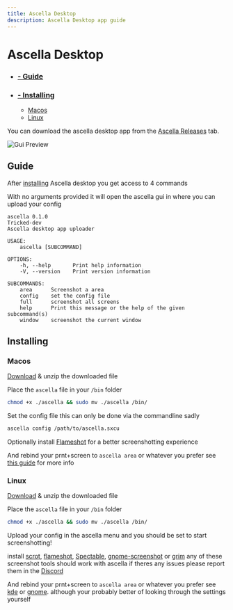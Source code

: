 ```yaml
---
title: Ascella Desktop
description: Ascella Desktop app guide
---
```


# Ascella Desktop


  - ### [- Guide](#guide)
  - ### [- Installing](#installing)
    - [Macos](#macos)
    - [Linux](#linux)

You can download the ascella desktop app from the [Ascella Releases](https://github.com/Tricked-dev/ascella/releases) tab.

![Gui Preview](/static/gui.png)

## Guide

After [installing](#Installing) Ascella desktop you get access to 4 commands

With no arguments provided it will open the ascella gui in where you can upload your config

```none
ascella 0.1.0
Tricked-dev
Ascella desktop app uploader
```
```none
USAGE:
    ascella [SUBCOMMAND]
```
```none
OPTIONS:
    -h, --help       Print help information
    -V, --version    Print version information
```
```none
SUBCOMMANDS:
    area      Screenshot a area
    config    set the config file
    full      screenshot all screens
    help      Print this message or the help of the given subcommand(s)
    window    screenshot the current window
```

## Installing

### Macos

[Download](https://github.com/Tricked-dev/ascella/releases) & unzip the downloaded file

Place the `ascella` file in your `/bin` folder

```sh
chmod +x ./ascella && sudo mv ./ascella /bin/
```

Set the config file this can only be done via the commandline sadly

```sh
ascella config /path/to/ascella.sxcu
```

Optionally install [Flameshot](https://flameshot.org/) for a better screenshotting experience

And rebind your prnt+screen to `ascella area` or whatever you prefer see [this guide](https://appleinsider.com/articles/18/03/14/how-to-create-keyboard-shortcuts-to-launch-apps-in-macos-using-automator) for more info

### Linux

[Download](https://github.com/Tricked-dev/ascella/releases) & unzip the downloaded file

Place the `ascella` file in your `/bin` folder

```sh
chmod +x ./ascella && sudo mv ./ascella /bin/
```

Upload your config in the ascella menu and you should be set to start screenshotting!

install [scrot](https://github.com/resurrecting-open-source-projects/scrot), [flameshot](https://flameshot.org/), [Spectable](https://www.spectacleapp.com/), [gnome-screenshot](https://apps.gnome.org/app/org.gnome.Screenshot/) or [grim](https://github.com/emersion/grim) any of these screenshot tools should work with ascella if theres any issues please report them in the [Discord](https://discord.gg/mY8zTARu4g)

And rebind your prnt+screen to `ascella area` or whatever you prefer see [kde](https://www.addictivetips.com/ubuntu-linux-tips/customize-keyboard-shortcuts-on-kde-plasma-5/) or [gnome](https://help.gnome.org/users/gnome-help/stable/keyboard-shortcuts-set.html.en). although your probably better of looking through the settings yourself
